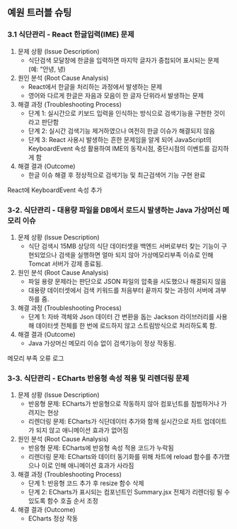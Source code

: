 ## 예원 트러블 슈팅

### 3.1 식단관리 - React 한글입력(IME) 문제

1. 문제 상황 (Issue Description)
    - 식단검색 모달창에 한글을 입력하면 마지막 글자가 중첩되어 표시되는 문제 (예: “안녕, 녕)
2. 원인 분석 (Root Cause Analysis)
    - React에서 한글을 처리하는 과정에서 발생하는 문제
    - 영어와 다르게 한글은 자음과 모음이 한 글자 단위라서 발생하는 문제
3. 해결 과정 (Troubleshooting Process)
    - 단계 1: 실시간으로 키보드 입력을 인식하는 방식으로 검색기능을 구현한 것이라고 판단함
    - 단계 2: 실시간 검색기능 제거하였으나 여전히 한글 이슈가 해결되지 않음
    - 단계 3: React 사용시 발생하는 흔한 문제임을 알게 되어 JavaScript의 KeyboardEvent 속성 활용하여 IME의 동작시점, 중단시점의 이벤트를 감지하게 함
4. 해결 결과 (Outcome)
    - 한글 이슈 해결 후 정상적으로 검색기능 및 최근검색어 기능 구현 완료

React에 KeyboardEvent 속성 추가

### 3-2. 식단관리 - 대용량 파일을 DB에서 로드시 발생하는 Java 가상머신 메모리 이슈

1. 문제 상황 (Issue Description)
    - 식단 검색시 15MB 상당의 식단 데이터셋을 백엔드 서버로부터 찾는 기능이 구현되었으나 검색을 실행하면 얼마 되지 않아 가상메모리부족 이슈로 인해 Tomcat 서버가 강제 종료됨.
2. 원인 분석 (Root Cause Analysis)
    - 파일 용량 문제라는 판단으로 JSON 파일의 압축을 시도했으나 해결되지 않음
    - 대용량 데이터셋에서 검색 키워드를 처음부터 끝까지 찾는 과정이 서버에 과부하를 줌.
3. 해결 과정 (Troubleshooting Process)
    - 단계 1: 자바 객체와 Json 데이터 간 변환을 돕는 Jackson 라이브러리를 사용해 데이터셋 전체를 한 번에 로드하지 않고 스트림방식으로 처리하도록 함.
4. 해결 결과 (Outcome)
    - Java 가상머신 메모리 이슈 없이 검색기능이 정상 작동됨.

메모리 부족 오류 로그

### 3-3. 식단관리 - ECharts 반응형 속성 적용 및 리렌더링 문제

1. 문제 상황 (Issue Description)
    - 반응형 문제: ECharts가 반응형으로 작동하지 않아 컴포넌트를 침범하거나 가려지는 현상
    - 리렌더링 문제: ECharts가 식단데이터 추가와 함께 실시간으로 차트 업데이트가 되지 않고 애니메이션 효과가 없어짐
2. 원인 분석 (Root Cause Analysis)
    - 반응형 문제: ECharts에 반응형 속성 적용 코드가 누락됨
    - 리렌더링 문제: ECharts와 데이터 동기화를 위해 차트에 reload 함수를 추가했으나 이로 인해 애니메이션 효과가 사라짐
3. 해결 과정 (Troubleshooting Process)
    - 단계 1: 반응형 코드 추가 후 resize 함수 삭제
    - 단계 2: ECharts가 표시되는 컴포넌트인 Summary.jsx 전체가 리렌더링 될 수 있도록 함수 호출 순서 조정
4. 해결 결과 (Outcome)
    - ECharts 정상 작동